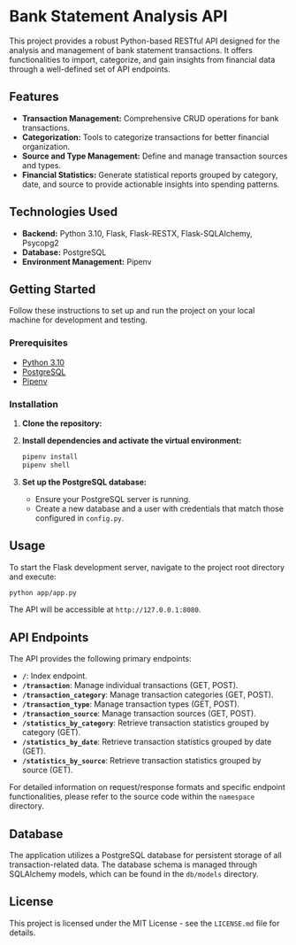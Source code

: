 # Bank Statement Analysis API

This project provides a robust Python-based RESTful API designed for the analysis and management of bank statement transactions. It offers functionalities to import, categorize, and gain insights from financial data through a well-defined set of API endpoints.

## Features

*   **Transaction Management:** Comprehensive CRUD operations for bank transactions.
*   **Categorization:** Tools to categorize transactions for better financial organization.
*   **Source and Type Management:** Define and manage transaction sources and types.
*   **Financial Statistics:** Generate statistical reports grouped by category, date, and source to provide actionable insights into spending patterns.

## Technologies Used

*   **Backend:** Python 3.10, Flask, Flask-RESTX, Flask-SQLAlchemy, Psycopg2
*   **Database:** PostgreSQL
*   **Environment Management:** Pipenv

## Getting Started

Follow these instructions to set up and run the project on your local machine for development and testing.

### Prerequisites

*   [Python 3.10](https://www.python.org/downloads/release/python-3100/)
*   [PostgreSQL](https://www.postgresql.org/download/)
*   [Pipenv](https://pipenv.pypa.io/en/latest/)

### Installation

1.  **Clone the repository:**

2.  **Install dependencies and activate the virtual environment:**

    ```bash
    pipenv install
    pipenv shell
    ```

3.  **Set up the PostgreSQL database:**

    *   Ensure your PostgreSQL server is running.
    *   Create a new database and a user with credentials that match those configured in `config.py`.

## Usage

To start the Flask development server, navigate to the project root directory and execute:

```bash
python app/app.py
```

The API will be accessible at `http://127.0.0.1:8080`.

## API Endpoints

The API provides the following primary endpoints:

*   **`/`**: Index endpoint.
*   **`/transaction`**: Manage individual transactions (GET, POST).
*   **`/transaction_category`**: Manage transaction categories (GET, POST).
*   **`/transaction_type`**: Manage transaction types (GET, POST).
*   **`/transaction_source`**: Manage transaction sources (GET, POST).
*   **`/statistics_by_category`**: Retrieve transaction statistics grouped by category (GET).
*   **`/statistics_by_date`**: Retrieve transaction statistics grouped by date (GET).
*   **`/statistics_by_source`**: Retrieve transaction statistics grouped by source (GET).

For detailed information on request/response formats and specific endpoint functionalities, please refer to the source code within the `namespace` directory.

## Database

The application utilizes a PostgreSQL database for persistent storage of all transaction-related data. The database schema is managed through SQLAlchemy models, which can be found in the `db/models` directory.

## License

This project is licensed under the MIT License - see the `LICENSE.md` file for details.
